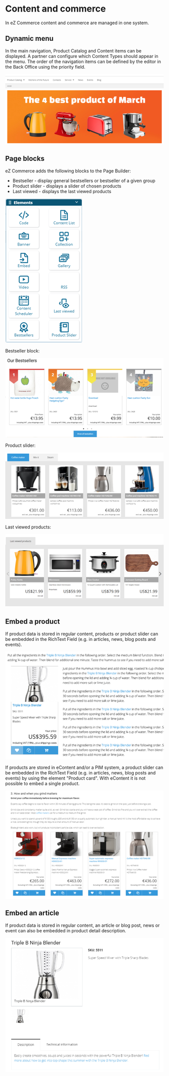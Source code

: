 # Content and commerce

In eZ Commerce content and commerce are managed in one system.

## Dynamic menu

In the main navigation, Product Catalog and Content items can be displayed. A partner can configure which Content Types should appear in the menu. The order of the navigation items can be defined by the editor in the Back Office using the priority field.

![Dynamic menu](img/Dynamic_menu.png)

## Page blocks

eZ Commerce adds the following blocks to the Page Builder:

- Bestseller - display general bestsellers or bestseller of a given group
- Product slider - displays a slider of chosen products
- Last viewed - displays the last viewed products

![Elements](img/Elements.png)

Bestseller block:

![Bestseller block](img/image2018-4-4_20-19-45.png)

Product slider:

![Product slider](img/Product_slider.png)

Last viewed products:

![Last viewed products](img/Last_viewed_products.png)

## Embed a product

If product data is stored in regular content, products or product slider can be embedded in the RichText Field (e.g. in articles, news, blog posts and events).

![](img/image2018-7-11_19-44-51.png)

If products are stored in eContent and/or a PIM system, a product slider can be embedded in the RichText Field (e.g. in articles, news, blog posts and events) by using the element "Product card". With eContent it is not possible to embed a single product.

![](img/Productslider_inText.png)

## Embed an article

If product data is stored in regular content, an article or blog post, news or event can also be embedded in product detail description.

![](img/embed_article.png)
